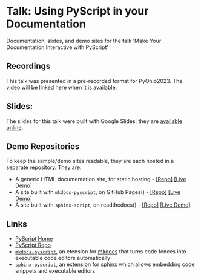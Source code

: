 # Talk: Using PyScript in your Documentation
Documentation, slides, and demo sites for the talk 'Make Your Documentation Interactive with PyScript'

## Recordings

This talk was presented in a pre-recorded format for PyOhio2023. The video will be linked here when it is available.

## Slides:
The slides for this talk were built with Google Slides; they are [available online]().

## Demo Repositories

To keep the sample/demo sites readable, they are each hosted in a separate repository. They are:

  * A generic HTML documentation site, for static hosting - [[Repo]](https://github.com/JeffersGlass/pyscript-docs-demo-S3) [[Live Demo]](http://pyscript-docs-s3-demo.s3-website-us-east-1.amazonaws.com/)
  * A site built with `mkdocs-pyscript`, on GitHub Pages() - [[Repo]](https://github.com/JeffersGlass/mkdocs-pyscript-demo) [[Live Demo]](https://jeffersglass.github.io/mkdocs-pyscript-demo/)
  * A site built with `sphinx-script`, on readthedocs() - [[Repo]](https://github.com/JeffersGlass/sphinx-pyscript-demo) [[Live Demo]]()

## Links
  * [PyScript Home](https://pyscript.net)
  * [PyScript Repo](https://github.com/pyscript/pyscript)
  * [`mkdocs-pyscript`](https://github.com/JeffersGlass/mkdocs-pyscript), an etension for [mkdocs](https://www.mkdocs.org/) that turns code fences into executable code editors automatically
  * [`sphinx-pyscript`](https://github.com/sphinx-extensions2/sphinx-pyscript), an extension for [sphinx](https://www.sphinx-doc.org/en/master/) which allows embedding code snippets and executable editors